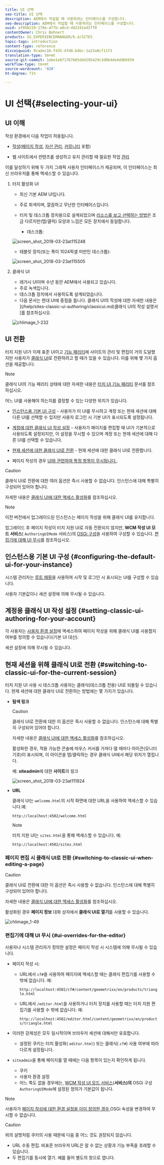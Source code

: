 ```yaml
---
title: UI 선택
seo-title: UI 선택
description: AEM에서 작업할 때 사용하려는 인터페이스를 구성합니다.
seo-description: AEM에서 작업할 때 사용하려는 인터페이스를 구성합니다.
uuid: af956219-178e-477b-a0cd-dd2341ed2ff0
contentOwner: Chris Bohnert
products: SG_EXPERIENCEMANAGER/6.4/SITES
topic-tags: introduction
content-type: reference
discoiquuid: 9cadec1b-f435-4fd8-b4bc-1a23a0cf11f3
translation-type: tm+mt
source-git-commit: 1ebe1e871767605dd4295429c3d0b4de4dd66939
workflow-type: tm+mt
source-wordcount: '920'
ht-degree: 71%

---
```



# UI 선택{#selecting-your-ui}

## UI 이해

작성 환경에서 다음 작업이 허용됩니다.

* [작성](/help/sites-authoring/author.md)([페이지 작성](/help/sites-authoring/author-environment-tools.md), [자산 관리](/help/assets/home.md), [커뮤니티](/help/communities/author-communities.md) 포함)

* 웹 사이트에서 컨텐츠를 생성하고 유지 관리할 때 필요한 작업 [관리](/help/sites-administering/home.md)

이를 달성하기 위해 두 가지 그래픽 사용자 인터페이스가 제공되며, 이 인터페이스는 최신 브라우저를 통해 액세스할 수 있습니다.

1. 터치 활성화 UI

   * 최신 기본 AEM UI입니다.
   * 주로 회색이며, 깔끔하고 무난한 인터페이스입니다.
   * 터치 및 데스크톱 장치용으로 설계되었으며 [리소스를 보고 선택하는 방법](/help/sites-authoring/basic-handling.md#viewing-and-selecting-resources)은 조금 다르지만(탭/클릭) 모양과 느낌은 모든 장치에서 동일합니다.

      * 데스크톱:

   ![screen_shot_2018-03-23at115248](assets/screen_shot_2018-03-23at115248.png)

   * 태블릿 장치(또는 폭이 1024픽셀 미만인 데스크톱):

   ![screen_shot_2018-03-23at115505](assets/screen_shot_2018-03-23at115505.png)

1. 클래식 UI

   * 레거시 UI이며 수년 동안 AEM에서 사용되고 있습니다.
   * 주로 녹색입니다.
   * 데스크톱 장치에서 사용하도록 설계되었습니다.
   * 다음 문서는 현대 UI에 중점을 둡니다. 클래식 UI의 작성에 대한 자세한 내용은 ](/help/sites-classic-ui-authoring/classicui.md)클래식 UI의 작성 설명서[를 참조하십시오.

   ![chlimage_1-232](assets/chlimage_1-232.png)

## UI 전환

터치 지원 UI가 이제 표준 UI이고 [기능 패리티](../release-notes/touch-ui-features-status.md)에 사이트의 관리 및 편집이 거의 도달했지만 사용자가 [클래식 UI](/help/sites-classic-ui-authoring/classicui.md)로 전환하려고 할 때가 있을 수 있습니다. 이를 위해 몇 가지 옵션을 제공합니다.

>[!NOTE]
>
>클래식 UI의 기능 패리티 상태에 대한 자세한 내용은 [터치 UI 기능 패리티](../release-notes/touch-ui-features-status.md) 문서를 참조하십시오.

어느 UI를 사용해야 하는지를 결정할 수 있는 다양한 위치가 있습니다.

* [인스턴스용 기본 UI 구성](#configuring-the-default-ui-for-your-instance)  - 사용자가 이 UI를 무시하고 계정 또는 현재 세션에 대해 다른 UI를 선택할 수 있지만 사용자 로그인 시 기본 UI가 표시되도록 설정됩니다.

* [계정에 대한 클래식 UI 작성 설정](/help/sites-authoring/select-ui.md#setting-classic-ui-authoring-for-your-account)  - 사용자가 페이지를 편집할 때 UI가 기본적으로 사용되도록 설정되지만, 이 설정을 무시할 수 있으며 계정 또는 현재 세션에 대해 다른 UI를 선택할 수 있습니다.

* [현재 세션에 대한 클래식 UI로 전환](#switching-to-classic-ui-for-the-current-session)  - 현재 세션에 대한 클래식 UI로 전환합니다.

* 페이지 작성의 경우 [UI와 관련하여 특정 항목이 무시됩니다.](#ui-overrides-for-the-editor).

>[!CAUTION]
>
>클래식 UI로 전환에 대한 여러 옵션은 즉시 사용할 수 없습니다. 인스턴스에 대해 특별히 구성되어 있어야 합니다.
>
>자세한 내용은 [클래식 UI에 대한 액세스 활성화](/help/sites-administering/enable-classic-ui.md)를 참조하십시오.

>[!NOTE]
>
>이전 버전에서 업그레이드된 인스턴스는 페이지 작성을 위해 클래식 UI를 유지합니다.
>
>업그레이드 후 페이지 작성이 터치 지원 UI로 자동 전환되지 않지만, **WCM 작성 UI 모드 서비스**( `AuthoringUIMode` 서비스)의 [OSGi 구성](/help/sites-deploying/configuring-osgi.md)을 사용하여 구성할 수 있습니다. [편집기에 대해 UI 무시](#ui-overrides-for-the-editor)를 참조하십시오.

## 인스턴스용 기본 UI 구성 {#configuring-the-default-ui-for-your-instance}

시스템 관리자는 [루트 매핑](/help/sites-deploying/osgi-configuration-settings.md)을 사용하여 시작 및 로그인 시 표시되는 UI를 구성할 수 있습니다.

사용자 기본값이나 세션 설정에 의해 무시될 수 있습니다.

## 계정용 클래식 UI 작성 설정 {#setting-classic-ui-authoring-for-your-account}

각 사용자는 [사용자 환경 설정](/help/sites-authoring/user-properties.md)에 액세스하여 페이지 작성을 위해 클래식 UI를 사용할지 여부를 정의할 수 있습니다(기본 UI 대신).

세션 설정에 의해 무시될 수 있습니다.

## 현재 세션을 위해 클래식 UI로 전환 {#switching-to-classic-ui-for-the-current-session}

터치 지원 UI 사용 시 데스크톱 사용자는 클래식(데스크톱 전용) UI로 되돌릴 수 있습니다. 현재 세션에 대한 클래식 UI로 전환하는 방법에는 몇 가지가 있습니다.

* **탐색 링크**

   >[!CAUTION]
   >
   >클래식 UI로 전환에 대한 이 옵션은 즉시 사용할 수 없습니다. 인스턴스에 대해 특별히 구성되어 있어야 합니다.
   >
   >
   >자세한 내용은 [클래식 UI에 대한 액세스 활성화](/help/sites-administering/enable-classic-ui.md)를 참조하십시오.

   활성화한 경우, 적용 가능한 콘솔에 마우스 커서를 가져다 댈 때마다 아이콘(모니터 기호)이 표시되며, 이 아이콘을 탭/클릭하는 경우 클래식 UI에서 해당 위치가 열립니다.

   예: **siteadmin**&#x200B;에 대한 **사이트**&#x200B;의 링크

   ![screen_shot_2018-03-23at111924](assets/screen_shot_2018-03-23at111924.png)

* **URL**

   클래식 UI는 `welcome.html`의 시작 화면에 대한 URL을 사용하여 액세스할 수 있습니다.예:

   `http://localhost:4502/welcome.html`

   >[!NOTE]
   >
   >터치 지원 UI는 `sites.html`을 통해 액세스할 수 있습니다. 예:
   >
   >
   >`http://localhost:4502/sites.html`

### 페이지 편집 시 클래식 UI로 전환 {#switching-to-classic-ui-when-editing-a-page}

>[!CAUTION]
>
>클래식 UI로 전환에 대한 이 옵션은 즉시 사용할 수 없습니다. 인스턴스에 대해 특별히 구성되어 있어야 합니다.
>
>자세한 내용은 [클래식 UI에 대한 액세스 활성화](/help/sites-administering/enable-classic-ui.md)를 참조하십시오.

활성화된 경우 **페이지 정보** 대화 상자에서 **클래식 UI로 열기**&#x200B;를 사용할 수 있습니다.

![chlimage_1-49](assets/chlimage_1-49.png)

### 편집기에 대해 UI 무시 {#ui-overrides-for-the-editor}

사용자나 시스템 관리자가 정의한 설정은 페이지 작성 시 시스템에 의해 무시될 수 있습니다.

* 페이지 작성 시:

   * URL에서 `cf#`을 사용하여 페이지에 액세스할 때는 클래식 편집기를 사용할 수 밖에 없습니다. 예:

      `http://localhost:4502/cf#/content/geometrixx/en/products/triangle.html`

   * URL에서 `/editor.html`을 사용하거나 터치 장치를 사용할 때는 터치 지원 편집기를 사용할 수 밖에 없습니다. 예:

      `http://localhost:4502/editor.html/content/geometrixx/en/products/triangle.html`

* 이러한 강제성은 모두 일시적이며 브라우저 세션에 대해서만 유효합니다.

   * 설정된 쿠키는 터치 활성화( `editor.html`) 또는 클래식( `cf#`) 사용 여부에 따라 다르게 설정됩니다.

* `siteadmin`을 통해 페이지를 열 때에는 다음 항목이 있는지 확인하게 됩니다.

   * 쿠키
   * 사용자 환경 설정
   * 어느 쪽도 없을 경우에는, [WCM 작성 UI 모드 서비스](/help/sites-deploying/configuring-osgi.md)(**서비스)의** OSGi 구성`AuthoringUIMode`에 설정된 정의가 기본값이 됩니다. 

>[!NOTE]
>
>사용자가 [페이지 작성에 대한 환경 설정을 이미 정의한 경우 ](#setting-classic-ui-authoring-for-your-account)OSGi 속성을 변경하여 무시할 수 없습니다.

>[!CAUTION]
>
>위의 설명처럼 쿠키의 사용 때문에 다음 중 어느 것도 권장되지 않습니다.
>
>* URL 수동 편집. 비표준 브라우저 URL은 알 수 없는 상황과 기능 부족을 초래할 수 있습니다.
>* 두 편집기를 동시에 열기. 예를 들어 별도의 창으로 엽니다.

>




